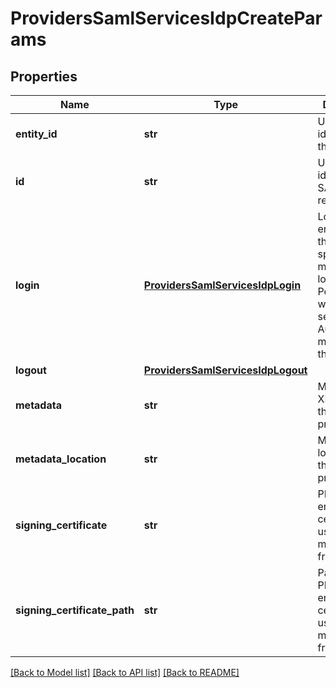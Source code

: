 # ProvidersSamlServicesIdpCreateParams

## Properties
Name | Type | Description | Notes
------------ | ------------- | ------------- | -------------
**entity_id** | **str** | Unique identifier of the IDP. | [optional] 
**id** | **str** | Unique identifier of a SAML service resource. | 
**login** | [**ProvidersSamlServicesIdpLogin**](ProvidersSamlServicesIdpLogin.md) | Login endpoint of the IDP. This specifies the method and location PowerScale will use to send AuthnRequest messages to the IDP. | [optional] 
**logout** | [**ProvidersSamlServicesIdpLogout**](ProvidersSamlServicesIdpLogout.md) |  | [optional] 
**metadata** | **str** | Metadata XML data of the SAML provider. | [optional] 
**metadata_location** | **str** | Metadata location of the SAML provider. | [optional] 
**signing_certificate** | **str** | PEM-encoded certificate used to verify messages from the IDP. | [optional] 
**signing_certificate_path** | **str** | Path to the PEM-encoded certificate used to verify messages from the IDP. | [optional] 

[[Back to Model list]](../README.md#documentation-for-models) [[Back to API list]](../README.md#documentation-for-api-endpoints) [[Back to README]](../README.md)


